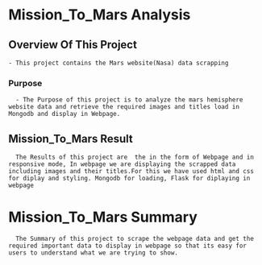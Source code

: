 # Mission_To_Mars Analysis

## Overview Of This Project
    - This project contains the Mars website(Nasa) data scrapping
### Purpose 
      - The Purpose of this project is to analyze the mars hemisphere website data and retrieve the required images and titles load in Mongodb and display in Webpage.
      
##  Mission_To_Mars Result
      The Results of this project are  the in the form of Webpage and in responsive mode, In webpage we are displaying the scrapped data including images and their titles.For this we have used html and css for diplay and styling. Mongodb for loading, Flask for diplaying in webpage
# Mission_To_Mars Summary
      The Summary of this project to scrape the webpage data and get the required important data to display in webpage so that its easy for users to understand what we are trying to show.


